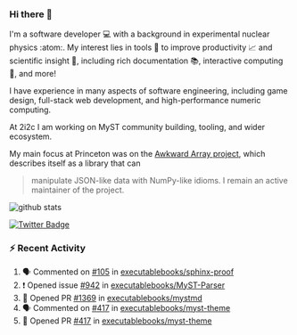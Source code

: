 ### Hi there 👋 

I'm a software developer 💻 with a background in experimental nuclear physics :atom:. My interest lies in tools :wrench: to improve productivity :chart_with_upwards_trend: and scientific insight :telescope:, including rich documentation 📚, interactive computing 🧮, and more! 

I have experience in many aspects of software engineering, including game design, full-stack web development, and high-performance numeric computing. 

At 2i2c I am working on MyST community building, tooling, and wider ecosystem. 

My main focus at Princeton was on the [Awkward Array project](awkward-array.org/), which describes itself as a library that can 
> manipulate JSON-like data with NumPy-like idioms. I remain an active maintainer of the project. 

![github stats](https://github-readme-stats.vercel.app/api?username=agoose77&show_icons=true&hide_rank=true&hide_title=true&bg_color=30,e76445,904e95&text_color=efe3ec&icon_color=efe3ec)
<!--
**agoose77/agoose77** is a ✨ _special_ ✨ repository because its `README.md` (this file) appears on your GitHub profile.

Here are some ideas to get you started:

- 🔭 I’m currently working on ...
- 🌱 I’m currently learning ...
- 👯 I’m looking to collaborate on ...
- 🤔 I’m looking for help with ...
- 💬 Ask me about ...
- 📫 How to reach me: ...
- 😄 Pronouns: ...
- ⚡ Fun fact: ...
-->

[![Twitter Badge](https://img.shields.io/twitter/follow/agoose77?style=flat-square&logo=Twitter&logoColor=white&color=cornflowerblue)](https://twitter.com/agoose77)

### :zap: Recent Activity

<!--START_SECTION:activity-->
1. 🗣 Commented on [#105](https://github.com/executablebooks/sphinx-proof/pull/105#issuecomment-2203484429) in [executablebooks/sphinx-proof](https://github.com/executablebooks/sphinx-proof)
2. ❗ Opened issue [#942](https://github.com/executablebooks/MyST-Parser/issues/942) in [executablebooks/MyST-Parser](https://github.com/executablebooks/MyST-Parser)
3. 💪 Opened PR [#1369](https://github.com/executablebooks/mystmd/pull/1369) in [executablebooks/mystmd](https://github.com/executablebooks/mystmd)
4. 🗣 Commented on [#417](https://github.com/executablebooks/myst-theme/pull/417#issuecomment-2200551084) in [executablebooks/myst-theme](https://github.com/executablebooks/myst-theme)
5. 💪 Opened PR [#417](https://github.com/executablebooks/myst-theme/pull/417) in [executablebooks/myst-theme](https://github.com/executablebooks/myst-theme)
<!--END_SECTION:activity-->
